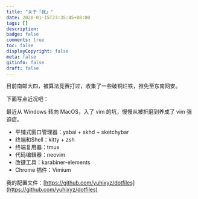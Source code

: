 ```yaml
---
title: "关于「我」"
date: 2020-01-15T23:35:45+08:00
tags: []
description:
badge: false
comments: true
toc: false
displayCopyright: false
meta: false
gitinfo: false
draft: false
---
```


目前南邮大四，被算法竞赛打过，收集了一些破铜烂铁，推免至东南网安。

下面写点近况吧：

最近从 Windows 转向 MacOS，入了 vim 的坑，慢慢从被折磨到养成了 vim 强迫症。

+ 平铺式窗口管理器：yabai + skhd + sketchybar
+ 终端和Shell：kitty + zsh
+ 终端复用器：tmux
+ 代码编辑器：neovim
+ 改键工具：karabiner-elements
+ Chrome 插件：Vimium

我的配置文件：[https://github.com/yuhixyz/dotfiles](https://github.com/yuhixyz/dotfiles)
